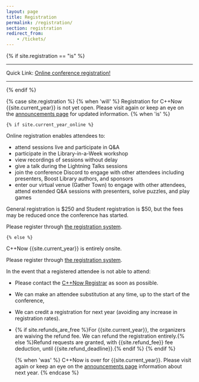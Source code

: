 ```yaml
---
layout: page
title: Registration
permalink: /registration/
section: registration
redirect_from:
    - /tickets/
---
```


{% if site.registration == "is" %}

<hr>

Quick Link: [Online conference registration!]({{site.krueger_reg_URL}})

<hr>

{% endif %}

{% case site.registration %}
  {% when 'will' %}
Registration for C++Now {{site.current_year}} is not yet open. Please visit again or keep an eye on the [announcements page](/announcements/) for updated information.
  {% when 'is' %}

    {% if site.current_year_online %}
Online registration enables attendees to:
* attend sessions live and participate in Q&A
* participate in the Library-in-a-Week workshop
* view recordings of sessions without delay
* give a talk during the Lightning Talks sessions
* join the conference Discord to engage with other attendees including presenters, Boost Library authors, and sponsors
* enter our virtual venue (Gather Town) to engage with other attendees, attend extended Q&A sessions with presenters, solve puzzles, and play games

General registration is $250 and Student registration is $50, but the fees may be reduced once the conference has started.

Please register through <a href="{{site.krueger_reg_URL}}">the registration system</a>.

    {% else %}

C++Now {{site.current_year}} is entirely onsite.

Please register through <a href="{{site.krueger_reg_URL}}">the registration system</a>.

In the event that a registered attendee is not able to attend:
* Please contact the [C++Now Registrar](mailto:registrar@cppnow.org) as soon as possible.
* We can make an attendee substitution at any time, up to the start of the conference,
* We can credit a registration for next year (avoiding any increase in registration rates).
* {% if site.refunds_are_free %}For {{site.current_year}}, the organizers are waiving the refund fee. We can refund the registration entirely.{% else %}Refund requests are granted, with {{site.refund_fee}} fee deduction, until {{site.refund_deadline}}.{% endif %}
    {% endif %}
 
  {% when 'was' %}
C++Now is over for {{site.current_year}}. Please visit again or keep an eye on the [announcements page](/announcements/) information about next year.
{% endcase %}
